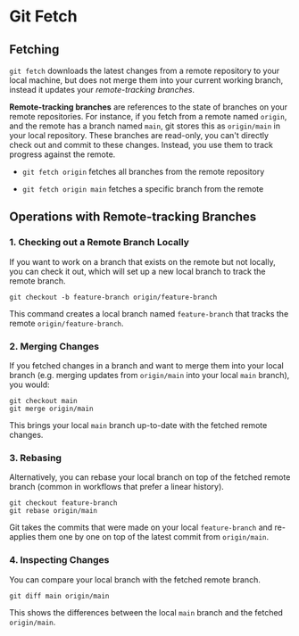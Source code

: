# Git Fetch

## Fetching

`git fetch` downloads the latest changes from a remote repository to your local machine, but does not merge them into your current working branch, instead it updates your _remote-tracking branches_.

**Remote-tracking branches** are references to the state of branches on your remote repositories. For instance, if you fetch from a remote named `origin`, and the remote has a branch named `main`, git stores this as `origin/main` in your local repository. These branches are read-only, you can't directly check out and commit to these changes. Instead, you use them to track progress against the remote.

- `git fetch origin` fetches all branches from the remote repository

- `git fetch origin main` fetches a specific branch from the remote

## Operations with Remote-tracking Branches

### 1. Checking out a Remote Branch Locally

If you want to work on a branch that exists on the remote but not locally, you can check it out, which will set up a new local branch to track the remote branch.

```
git checkout -b feature-branch origin/feature-branch
```

This command creates a local branch named `feature-branch` that tracks the remote `origin/feature-branch`.

### 2. Merging Changes

If you fetched changes in a branch and want to merge them into your local branch (e.g. merging updates from `origin/main` into your local `main` branch), you would:

```
git checkout main
git merge origin/main
```

This brings your local `main` branch up-to-date with the fetched remote changes.

### 3. Rebasing

Alternatively, you can rebase your local branch on top of the fetched remote branch (common in workflows that prefer a linear history).

```
git checkout feature-branch
git rebase origin/main
```

Git takes the commits that were made on your local `feature-branch` and re-applies them one by one on top of the latest commit from `origin/main`.

### 4. Inspecting Changes

You can compare your local branch with the fetched remote branch.

```
git diff main origin/main
```

This shows the differences between the local `main` branch and the fetched `origin/main`.
